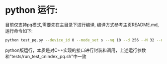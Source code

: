 # python 运行:

目前仅支持pq模式,需要先在主目录下进行编译, 编译方式参考主页README.md,运行命令如下:

```bash
python test_pq.py --device_id 0 --mode_set s --nq 10 --d 256 --M 32 --nbits 8 --ntotal 400 --topk 1
```
python版运行，本质是对C++实现的接口进行封装和调用，上述运行参数和"tests/run_test_cnindex_pq.sh"中一致
